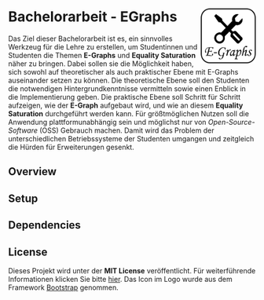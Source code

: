 # Bachelorarbeit - EGraphs <a href="https://github.com/BenSt099/Bachelorarbeit-EGraphs"><img src="logo.png" align="right" width="112" height="112"/></a>

Das Ziel dieser Bachelorarbeit ist es, ein sinnvolles Werkzeug für die Lehre zu erstellen,
um Studentinnen und Studenten die Themen **E-Graphs** und **Equality Saturation** näher zu bringen.
Dabei sollen sie die Möglichkeit haben, sich sowohl auf theoretischer als auch praktischer Ebene mit E-Graphs auseinander setzen zu können.
Die theoretische Ebene soll den Studenten die notwendigen Hintergrundkenntnisse vermitteln sowie einen Enblick in die Implementierung geben.
Die praktische Ebene soll Schritt für Schritt aufzeigen, wie der **E-Graph** aufgebaut wird, und wie an diesem **Equality Saturation** durchgeführt werden kann.
Für größtmöglichen Nutzen soll die Anwendung plattformunabhängig sein und möglichst nur von _Open-Source-Software_ (OSS) Gebrauch machen.
Damit wird das Problem der unterschiedlichen Betriebssysteme der Studenten umgangen und zeitgleich die Hürden für Erweiterungen gesenkt.

## Overview

## Setup

## Dependencies

## License

Dieses Projekt wird unter der **MIT License** veröffentlicht. Für weiterführende Informationen klicken Sie bitte [hier](https://github.com/BenSt099/Bachelorarbeit-EGraphs/blob/main/LICENSE). Das Icon im Logo wurde aus dem Framework [Bootstrap](https://icons.getbootstrap.com/icons/tools/) genommen.